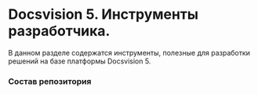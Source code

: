 # Docsvision 5. Инструменты разработчика. 

В данном разделе содержатся инструменты, полезные для разработки решений на базе платформы Docsvision 5.

### Состав репозитория

